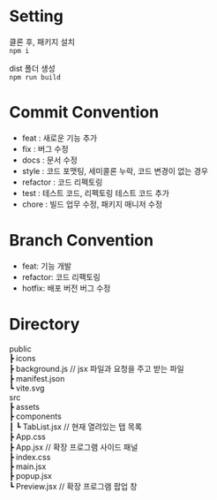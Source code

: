 # Setting
클론 후, 패키지 설치     
<code>npm i</code>    

dist 폴더 생성    
<code>npm run build</code>


# Commit Convention
- feat : 새로운 기능 추가
- fix : 버그 수정
- docs : 문서 수정
- style : 코드 포맷팅, 세미콜론 누락, 코드 변경이 없는 경우
- refactor : 코드 리펙토링
- test : 테스트 코드, 리펙토링 테스트 코드 추가
- chore : 빌드 업무 수정, 패키지 매니저 수정

# Branch Convention
- feat: 기능 개발
- refactor: 코드 리팩토링
- hotfix: 배포 버전 버그 수정

# Directory
public     
 ┣ icons     
 ┣ background.js // jsx 파일과 요청을 주고 받는 파일     
 ┣ manifest.json     
 ┗ vite.svg     
 src     
 ┣ assets     
 ┣ components     
 ┃ ┗ TabList.jsx // 현재 열려있는 탭 목록     
 ┣ App.css     
 ┣ App.jsx // 확장 프로그램 사이드 패널     
 ┣ index.css     
 ┣ main.jsx     
 ┣ popup.jsx     
 ┗ Preview.jsx // 확장 프로그램 팝업 창     
